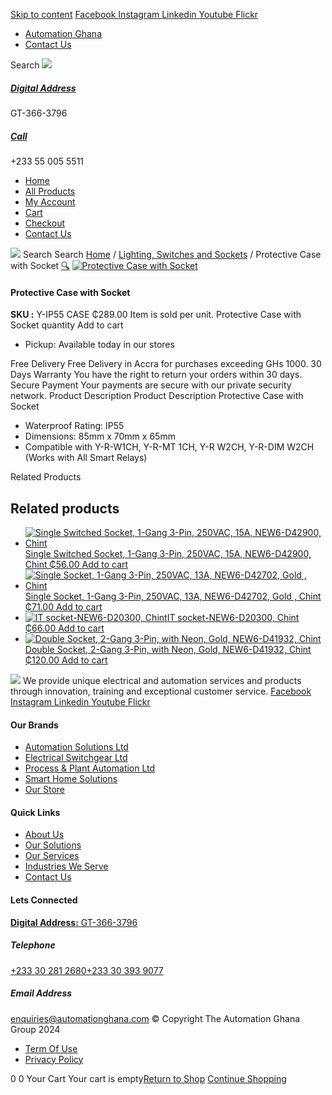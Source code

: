 [Skip to content](https://store.automationghana.com/product/protective-case-with-socket/#content)
[ Facebook ](https://www.facebook.com/automationgh/) [ Instagram ](https://www.instagram.com/automationgh/) [ Linkedin ](https://www.linkedin.com/company/the-automation-ghana-limited/) [ Youtube ](https://www.youtube.com/channel/UCurrRDUSm5oIW39VXjn1u0w) [ Flickr ](https://www.flickr.com/photos/181794037@N07/)
  * [ Automation Ghana ](https://automationghana.com)
  * [ Contact Us ](https://store.automationghana.com/contact/)


Search
[ ![](https://store.automationghana.com/wp-content/uploads/2024/04/Website-TAGG-Logo-BLUE.png) ](https://store.automationghana.com/)
[ ](https://maps.app.goo.gl/m4xeaagWCNbLk4jM6)
#####  [ Digital Address ](https://maps.app.goo.gl/m4xeaagWCNbLk4jM6)
GT-366-3796 
[ ](tel:+233550055511)
#####  [ Call ](tel:+233550055511)
+233 55 005 5511 
  * [Home](https://store.automationghana.com/)
  * [All Products](https://store.automationghana.com/shop/)
  * [My Account](https://store.automationghana.com/my-account/)
  * [Cart](https://store.automationghana.com/cart/)
  * [Checkout](https://store.automationghana.com/checkout/)
  * [Contact Us](https://store.automationghana.com/contact/)


[![](https://store.automationghana.com/wp-content/uploads/2024/04/AutomationGhana_logo_white.png)](https://store.automationghana.com)
Search
Search
[Home](https://store.automationghana.com) / [Lighting, Switches and Sockets](https://store.automationghana.com/product-category/lighting-switches-and-sockets/) / Protective Case with Socket
[🔍](https://store.automationghana.com/product/protective-case-with-socket/)
[![Protective Case with Socket](https://store.automationghana.com/wp-content/uploads/2021/10/SMARTHOME.bmp)](https://store.automationghana.com/wp-content/uploads/2021/10/SMARTHOME.bmp)
####  Protective Case with Socket 
**SKU :** Y-IP55 CASE 
₵289.00
Item is sold per unit.
Protective Case with Socket quantity
Add to cart
  * Pickup: Available today in our stores


Free Delivery 
Free Delivery in Accra for purchases exceeding GHs 1000. 
30 Days Warranty 
You have the right to return your orders within 30 days. 
Secure Payment 
Your payments are secure with our private security network. 
Product Description
Product Description
Protective Case with Socket 
  * Waterproof Rating: IP55
  * Dimensions: 85mm x 70mm x 65mm
  * Compatible with Y-R-W1CH, Y-R-MT 1CH, Y-R W2CH, Y-R-DIM W2CH (Works with All Smart Relays)


Related Products 
## Related products
  * [![Single Switched Socket, 1-Gang 3-Pin, 250VAC, 15A, NEW6-D42900, Chint](https://store.automationghana.com/wp-content/uploads/2020/04/NEW6-D42900-300x300.jpg)Single Switched Socket, 1-Gang 3-Pin, 250VAC, 15A, NEW6-D42900, Chint ₵56.00 ](https://store.automationghana.com/product/single-socket-new6-d42900-chint/)
[Add to cart](https://store.automationghana.com/product/protective-case-with-socket/?add-to-cart=1532)
  * [![Single Socket, 1-Gang 3-Pin, 250VAC, 13A, NEW6-D42702, Gold , Chint](https://store.automationghana.com/wp-content/uploads/2020/04/ONLINE-STORE-SOCKET-4-300x300.jpg)Single Socket, 1-Gang 3-Pin, 250VAC, 13A, NEW6-D42702, Gold , Chint ₵71.00 ](https://store.automationghana.com/product/singl-socket-new6-d42702-chint/)
[Add to cart](https://store.automationghana.com/product/protective-case-with-socket/?add-to-cart=1526)
  * [![IT socket-NEW6-D20300, Chint](https://store.automationghana.com/wp-content/uploads/2020/04/TELEPHONE-300x300.jpg)IT socket-NEW6-D20300, Chint ₵66.00 ](https://store.automationghana.com/product/it-socket-new6-d20300-chint/)
[Add to cart](https://store.automationghana.com/product/protective-case-with-socket/?add-to-cart=1516)
  * [![Double Socket, 2-Gang 3-Pin, with Neon, Gold, NEW6-D41932, Chint](https://store.automationghana.com/wp-content/uploads/2020/04/SOCKET-3-300x300.jpg)Double Socket, 2-Gang 3-Pin, with Neon, Gold, NEW6-D41932, Chint ₵120.00 ](https://store.automationghana.com/product/double-socket-new6-d41932-chint/)
[Add to cart](https://store.automationghana.com/product/protective-case-with-socket/?add-to-cart=1508)


![](https://store.automationghana.com/wp-content/uploads/2024/04/AutomationGhana_logo_white.png)
We provide unique electrical and automation services and products through innovation, training and exceptional customer service.
[ Facebook ](https://www.facebook.com/automationgh/) [ Instagram ](https://www.instagram.com/automationgh/) [ Linkedin ](https://www.linkedin.com/company/the-automation-ghana-limited/) [ Youtube ](https://www.youtube.com/channel/UCurrRDUSm5oIW39VXjn1u0w) [ Flickr ](https://www.flickr.com/photos/181794037@N07/)
#### Our Brands
  * [ Automation Solutions Ltd ](https://store.automationghana.com/product/protective-case-with-socket/)
  * [ Electrical Switchgear Ltd ](https://store.automationghana.com/product/protective-case-with-socket/)
  * [ Process & Plant Automation Ltd ](https://store.automationghana.com/product/protective-case-with-socket/)
  * [ Smart Home Solutions ](https://store.automationghana.com/product/protective-case-with-socket/)
  * [ Our Store ](https://store.automationghana.com/product/protective-case-with-socket/)


#### Quick Links
  * [ About Us ](https://store.automationghana.com/product/protective-case-with-socket/)
  * [ Our Solutions ](https://store.automationghana.com/product/protective-case-with-socket/)
  * [ Our Services ](https://store.automationghana.com/product/protective-case-with-socket/)
  * [ Industries We Serve ](https://store.automationghana.com/product/protective-case-with-socket/)
  * [ Contact Us ](https://store.automationghana.com/product/protective-case-with-socket/)


#### Lets Connected
[**Digital Address:** GT-366-3796](https://maps.app.goo.gl/m4xeaagWCNbLk4jM6)
#####  Telephone 
[ +233 30 281 2680](tel:+233302812680)[+233 30 393 9077](https://store.automationghana.com/product/protective-case-with-socket/+233303939077)
#####  Email Address 
enquiries@automationghana.com 
© Copyright The Automation Ghana Group 2024
  * [ Term Of Use ](https://store.automationghana.com/product/protective-case-with-socket/)
  * [ Privacy Policy ](https://store.automationghana.com/product/protective-case-with-socket/)


0
0
Your Cart
Your cart is empty[Return to Shop](https://store.automationghana.com/shop/)
[Continue Shopping](https://store.automationghana.com/product/protective-case-with-socket/)
